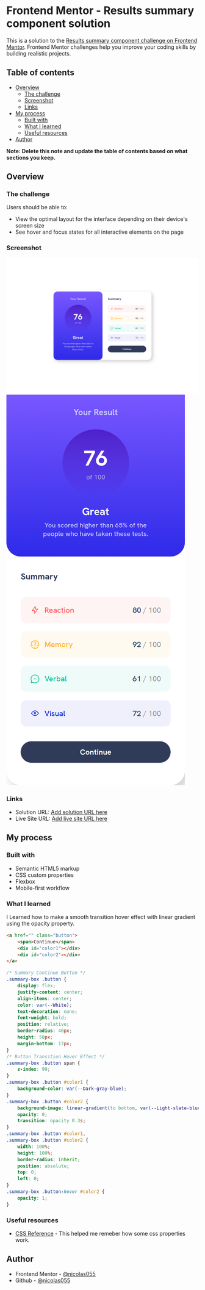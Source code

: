 # Frontend Mentor - Results summary component solution

This is a solution to the [Results summary component challenge on Frontend Mentor](https://www.frontendmentor.io/challenges/results-summary-component-CE_K6s0maV). Frontend Mentor challenges help you improve your coding skills by building realistic projects. 

## Table of contents

- [Overview](#overview)
  - [The challenge](#the-challenge)
  - [Screenshot](#screenshot)
  - [Links](#links)
- [My process](#my-process)
  - [Built with](#built-with)
  - [What I learned](#what-i-learned)
  - [Useful resources](#useful-resources)
- [Author](#author)

**Note: Delete this note and update the table of contents based on what sections you keep.**

## Overview

### The challenge

Users should be able to:

- View the optimal layout for the interface depending on their device's screen size
- See hover and focus states for all interactive elements on the page

### Screenshot

![Desktop](./Screenshots/Desktop.png)
![Mobile](./Screenshots/Mobile.png)

### Links

- Solution URL: [Add solution URL here](https://your-solution-url.com)
- Live Site URL: [Add live site URL here](https://your-live-site-url.com)

## My process

### Built with

- Semantic HTML5 markup
- CSS custom properties
- Flexbox
- Mobile-first workflow

### What I learned

  I Learned how to make a smooth transition hover effect with linear gradient using the opacity property.

```html
<a href="" class="button">
    <span>Continue</span>
    <div id="color1"></div>
    <div id="color2"></div>
</a>
```
```css
/* Summary Continue Button */
.summary-box .button {
    display: flex;
    justify-content: center;
    align-items: center;
    color: var(--White);
    text-decoration: none;
    font-weight: bold;
    position: relative;
    border-radius: 40px;
    height: 50px;
    margin-bottom: 17px;
}
/* Button Transition Hover Effect */
.summary-box .button span {
    z-index: 99;
}
.summary-box .button #color1 {
    background-color: var(--Dark-gray-blue);
}
.summary-box .button #color2 {
    background-image: linear-gradient(to bottom, var(--Light-slate-blue), var(--Light-royal-blue));
    opacity: 0;
    transition: opacity 0.3s;
}
.summary-box .button #color1,
.summary-box .button #color2 {
    width: 100%;
    height: 100%;
    border-radius: inherit;
    position: absolute;
    top: 0;
    left: 0;
}
.summary-box .button:hover #color2 {
    opacity: 1;
}
```

### Useful resources

- [CSS Reference](https://cssreference.io/) - This helped me remeber how some css properties work.

## Author

- Frontend Mentor - [@nicolas055](https://www.frontendmentor.io/profile/nicolas055)
- Github - [@nicolas055](https://github.com/nicolas055)
